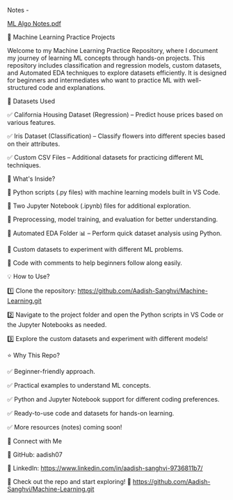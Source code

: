 Notes - 

[ML Algo Notes.pdf](https://github.com/user-attachments/files/19042224/ML.Algo.Notes.pdf)

📌 Machine Learning Practice Projects

Welcome to my Machine Learning Practice Repository, where I document my journey of learning ML concepts through hands-on projects. This repository includes classification and regression models, custom datasets, and Automated EDA techniques to explore datasets efficiently. It is designed for beginners and intermediates who want to practice ML with well-structured code and explanations.

📂 Datasets Used

✅ California Housing Dataset (Regression) – Predict house prices based on various features.

✅ Iris Dataset (Classification) – Classify flowers into different species based on their attributes.

✅ Custom CSV Files – Additional datasets for practicing different ML techniques.

🚀 What's Inside? 

🔹 Python scripts (.py files) with machine learning models built in VS Code.

🔹 Two Jupyter Notebook (.ipynb) files for additional exploration.

🔹 Preprocessing, model training, and evaluation for better understanding.

🔹 Automated EDA Folder 📊 – Perform quick dataset analysis using Python.

🔹 Custom datasets to experiment with different ML problems.

🔹 Code with comments to help beginners follow along easily.

💡 How to Use? 

1️⃣ Clone the repository: https://github.com/Aadish-Sanghvi/Machine-Learning.git

2️⃣ Navigate to the project folder and open the Python scripts in VS Code or the Jupyter Notebooks as needed.

3️⃣ Explore the custom datasets and experiment with different models!

⭐ Why This Repo?

✅ Beginner-friendly approach.

✅ Practical examples to understand ML concepts.

✅ Python and Jupyter Notebook support for different coding preferences.

✅ Ready-to-use code and datasets for hands-on learning.

✅ More resources (notes) coming soon!

🔗 Connect with Me

📌 GitHub: aadish07

📌 LinkedIn: https://www.linkedin.com/in/aadish-sanghvi-9736811b7/

🔗 Check out the repo and start exploring! 🚀 https://github.com/Aadish-Sanghvi/Machine-Learning.git
